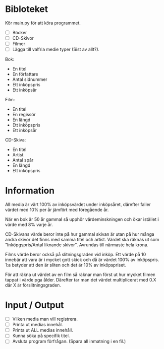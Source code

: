 # Bibloteket

Kör main.py för att köra programmet.

- [ ]  Böcker
- [ ]  CD-Skivor
- [ ]  Filmer
- [ ]  Lägga till valfria medie typer (Sist av allt?).
  
Bok:
- En titel
- En författare
- Antal sidnummer
- Ett inköpspris
- Ett inköpsår

Film:
- En titel
- En regissör
- En längd
- Ett inköpspris
- Ett inköpsår

CD-Skiva:
- En titel
- Artist
- Antal spår
- En längd
- Ett inköpspris

# Information
All media är värt 100% av inköpsvärdet under inköpsåret, därefter faller värdet med 10% per år jämfört med föregående år.

När en bok är 50 år gammal så upphör värdeminskningen och ökar istället i värde med 8% varje år.

CD-Skivans värde beror inte på hur gammal skivan är utan på hur många andra skivor det finns med samma titel och artist. Värdet ska räknas ut som "Inköpgspris/Antal liknande skivor".
Avrundas till närmaste hela krona.

Films värde beror också på slitningsgraden vid inköp. Ett värde på 10 innebär att vara är i mycket gott skick och då är värdet 100% av inköpspris. 1:a betyder att den är sliten och det är 10% av inköpspriset. 

För att räkna ut värdet av en film så räknar man först ut hur mycket filmen tappat i värde pga ålder. Därefter tar man det värdet multiplicerat med 0.X där X är förslitningsgraden.

# Input / Output
- [ ] Vilken media man vill registrera.
- [ ] Printa ut medias innehål.
- [ ] Printa ut ALL medias innehåll.
- [ ] Kunna söka på specifik titel.
- [ ] Avsluta program förfrågan. 
(Spara all inmatning i en fil.)